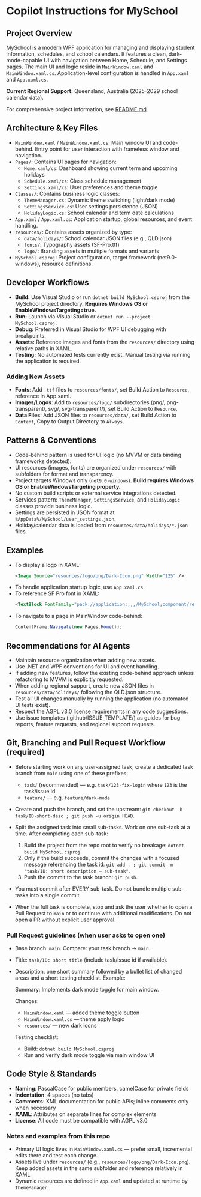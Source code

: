 # Copilot Instructions for MySchool

## Project Overview
MySchool is a modern WPF application for managing and displaying student information, schedules, and school calendars. It features a clean, dark-mode-capable UI with navigation between Home, Schedule, and Settings pages. The main UI and logic reside in `MainWindow.xaml` and `MainWindow.xaml.cs`. Application-level configuration is handled in `App.xaml` and `App.xaml.cs`.

**Current Regional Support:** Queensland, Australia (2025-2029 school calendar data).

For comprehensive project information, see [README.md](../README.md).

## Architecture & Key Files
- `MainWindow.xaml` / `MainWindow.xaml.cs`: Main window UI and code-behind. Entry point for user interaction with frameless window and navigation.
- `Pages/`: Contains UI pages for navigation:
  - `Home.xaml/cs`: Dashboard showing current term and upcoming holidays
  - `Schedule.xaml/cs`: Class schedule management
  - `Settings.xaml/cs`: User preferences and theme toggle
- `Classes/`: Contains business logic classes:
  - `ThemeManager.cs`: Dynamic theme switching (light/dark mode)
  - `SettingsService.cs`: User settings persistence (JSON)
  - `HolidayLogic.cs`: School calendar and term date calculations
- `App.xaml` / `App.xaml.cs`: Application startup, global resources, and event handling.
- `resources/`: Contains assets organized by type:
  - `data/holidays/`: School calendar JSON files (e.g., QLD.json)
  - `fonts/`: Typography assets (SF-Pro.ttf)
  - `logo/`: Branding assets in multiple formats and variants
- `MySchool.csproj`: Project configuration, target framework (net9.0-windows), resource definitions.

## Developer Workflows
- **Build:** Use Visual Studio or run `dotnet build MySchool.csproj` from the MySchool project directory. **Requires Windows OS or EnableWindowsTargeting=true.**
- **Run:** Launch via Visual Studio or `dotnet run --project MySchool.csproj`.
- **Debug:** Preferred in Visual Studio for WPF UI debugging with breakpoints.
- **Assets:** Reference images and fonts from the `resources/` directory using relative paths in XAML.
- **Testing:** No automated tests currently exist. Manual testing via running the application is required.

### Adding New Assets
- **Fonts**: Add `.ttf` files to `resources/fonts/`, set Build Action to `Resource`, reference in App.xaml.
- **Images/Logos**: Add to `resources/logo/` subdirectories (png/, png-transparent/, svg/, svg-transparent/), set Build Action to `Resource`.
- **Data Files**: Add JSON files to `resources/data/`, set Build Action to `Content`, Copy to Output Directory to `Always`.

## Patterns & Conventions
- Code-behind pattern is used for UI logic (no MVVM or data binding frameworks detected).
- UI resources (images, fonts) are organized under `resources/` with subfolders for format and transparency.
- Project targets Windows only (`net9.0-windows`). **Build requires Windows OS or EnableWindowsTargeting property.**
- No custom build scripts or external service integrations detected.
- Services pattern: `ThemeManager`, `SettingsService`, and `HolidayLogic` classes provide business logic.
- Settings are persisted in JSON format at `%AppData%/MySchool/user_settings.json`.
- Holiday/calendar data is loaded from `resources/data/holidays/*.json` files.

## Examples
- To display a logo in XAML:
  ```xml
  <Image Source="resources/logo/png/Dark-Icon.png" Width="125" />
  ```
- To handle application startup logic, use `App.xaml.cs`.
- To reference SF Pro font in XAML:
  ```xml
  <TextBlock FontFamily="pack://application:,,,/MySchool;component/resources/fonts/SF-Pro.ttf#SF Pro Display" />
  ```
- To navigate to a page in MainWindow code-behind:
  ```csharp
  ContentFrame.Navigate(new Pages.Home());
  ```

## Recommendations for AI Agents
- Maintain resource organization when adding new assets.
- Use .NET and WPF conventions for UI and event handling.
- If adding new features, follow the existing code-behind approach unless refactoring to MVVM is explicitly requested.
- When adding regional support, create new JSON files in `resources/data/holidays/` following the QLD.json structure.
- Test all UI changes manually by running the application (no automated UI tests exist).
- Respect the AGPL v3.0 license requirements in any code suggestions.
- Use issue templates (.github/ISSUE_TEMPLATE/) as guides for bug reports, feature requests, and regional support requests.

## Git, Branching and Pull Request Workflow (required)

- Before starting work on any user-assigned task, create a dedicated task branch from `main` using one of these prefixes:
  - `task/` (recommended) — e.g. `task/123-fix-login` where `123` is the task/issue id
  - `feature/` — e.g. `feature/dark-mode`
- Create and push the branch, and set the upstream: `git checkout -b task/ID-short-desc ; git push -u origin HEAD`.

- Split the assigned task into small sub-tasks. Work on one sub-task at a time. After completing each sub-task:
  1. Build the project from the repo root to verify no breakage: `dotnet build MySchool.csproj`.
  2. Only if the build succeeds, commit the changes with a focused message referencing the task id: `git add . ; git commit -m "task/ID: short description — sub-task"`.
  3. Push the commit to the task branch: `git push`.

- You must commit after EVERY sub-task. Do not bundle multiple sub-tasks into a single commit.

- When the full task is complete, stop and ask the user whether to open a Pull Request to `main` or to continue with additional modifications. Do not open a PR without explicit user approval.

### Pull Request guidelines (when user asks to open one)

- Base branch: `main`. Compare: your task branch -> `main`.
- Title: `task/ID: short title` (include task/issue id if available).
- Description: one short summary followed by a bullet list of changed areas and a short testing checklist. Example:

  Summary: Implements dark mode toggle for main window.

  Changes:
  - `MainWindow.xaml` — added theme toggle button
  - `MainWindow.xaml.cs` — theme apply logic
  - `resources/` — new dark icons

  Testing checklist:
  - Build: `dotnet build MySchool.csproj`
  - Run and verify dark mode toggle via main window UI

## Code Style & Standards
- **Naming**: PascalCase for public members, camelCase for private fields
- **Indentation**: 4 spaces (no tabs)
- **Comments**: XML documentation for public APIs; inline comments only when necessary
- **XAML**: Attributes on separate lines for complex elements
- **License**: All code must be compatible with AGPL v3.0

### Notes and examples from this repo
- Primary UI logic lives in `MainWindow.xaml.cs` — prefer small, incremental edits there and test each change.
- Assets live under `resources/` (e.g., `resources/logo/png/Dark-Icon.png`). Keep added assets in the same subfolder and reference relatively in XAML.
- Dynamic resources are defined in `App.xaml` and updated at runtime by `ThemeManager`.